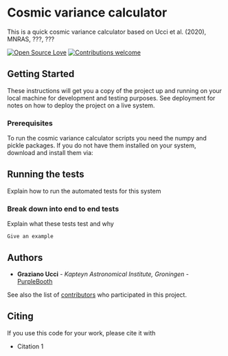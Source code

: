 # Cosmic variance calculator

This is a quick cosmic variance calculator based on Ucci et al. (2020), MNRAS, ???, ???

[![Open Source Love](https://badges.frapsoft.com/os/v1/open-source.svg?v=103)](https://opensource.org/licenses/Apache-2.0) [![Contributions welcome](https://img.shields.io/badge/contributions-welcome-brightgreen.svg?style=flat)](https://github.com/grazianoucci/game/issues)

## Getting Started

These instructions will get you a copy of the project up and running on your local machine for development and testing purposes.
See deployment for notes on how to deploy the project on a live system.

### Prerequisites

To run the cosmic variance calculator scripts you need the numpy and pickle packages.
If you do not have them installed on your system, download and install them via:

## Running the tests

Explain how to run the automated tests for this system

### Break down into end to end tests

Explain what these tests test and why

```
Give an example
```

## Authors

* **Graziano Ucci** - *Kapteyn Astronomical Institute, Groningen* - [PurpleBooth](https://github.com/grazianoucci)

See also the list of [contributors](https://github.com/cosmic_variance/contributors) who participated in this project.

## Citing

If you use this code for your work, please cite it with

* Citation 1
